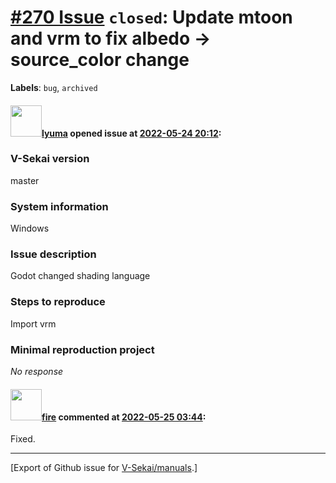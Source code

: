 # [\#270 Issue](https://github.com/V-Sekai/manuals/issues/270) `closed`: Update mtoon and vrm to fix albedo -> source_color change
**Labels**: `bug`, `archived`


#### <img src="https://avatars.githubusercontent.com/u/39946030?v=4" width="50">[lyuma](https://github.com/lyuma) opened issue at [2022-05-24 20:12](https://github.com/V-Sekai/manuals/issues/270):

### V-Sekai version

master

### System information

Windows

### Issue description

Godot changed shading language

### Steps to reproduce

Import vrm

### Minimal reproduction project

_No response_

#### <img src="https://avatars.githubusercontent.com/u/32321?u=c2e06a3d2b49a467aa907e54aa259516440267cc&v=4" width="50">[fire](https://github.com/fire) commented at [2022-05-25 03:44](https://github.com/V-Sekai/manuals/issues/270#issuecomment-1136692366):

Fixed.


-------------------------------------------------------------------------------



[Export of Github issue for [V-Sekai/manuals](https://github.com/V-Sekai/manuals).]
